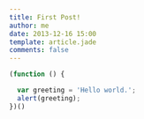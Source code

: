 ```yaml
---
title: First Post!
author: me
date: 2013-12-16 15:00
template: article.jade
comments: false
---
```


<span class="more"></span>

```javascript
(function () {

  var greeting = 'Hello world.';
  alert(greeting);
})()
```

<script>
(function () {

  var greeting = 'Hello world.';
  alert(greeting);
})()
</script>